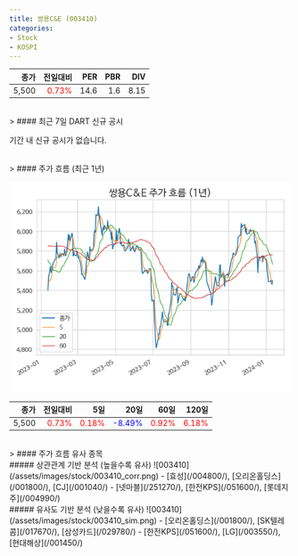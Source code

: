 ```yaml
---
title: 쌍용C&E (003410)
categories:
- Stock
- KOSPI
---
```


|종가|전일대비|PER|PBR|DIV|
|---:|-------:|--:|--:|--:|
|5,500|<span style="color: red">0.73%</span>|14.6|1.6|8.15|

<!-- more -->

<br>
> #### 최근 7일 DART 신규 공시

기간 내 신규 공시가 없습니다.

<br>
> #### 주가 흐름 (최근 1년)

![003410](/assets/images/stock/003410.png)

|종가|전일대비|5일|20일|60일|120일|
|---:|-------:|--:|---:|---:|----:|
|5,500|<span style="color: red">0.73%</span>|<span style="color: red">0.18%</span>|<span style="color: blue">-8.49%</span>|<span style="color: red">0.92%</span>|<span style="color: red">6.18%</span>|

<br>
> #### 주가 흐름 유사 종목
<br>
##### 상관관계 기반 분석 (높을수록 유사)
![003410](/assets/images/stock/003410_corr.png)
- [효성](/004800/), [오리온홀딩스](/001800/), [CJ](/001040/)
- [넷마블](/251270/), [한전KPS](/051600/), [롯데지주](/004990/)

<br>
##### 유사도 기반 분석 (낮을수록 유사)
![003410](/assets/images/stock/003410_sim.png)
- [오리온홀딩스](/001800/), [SK텔레콤](/017670/), [삼성카드](/029780/)
- [한전KPS](/051600/), [LG](/003550/), [현대해상](/001450/)